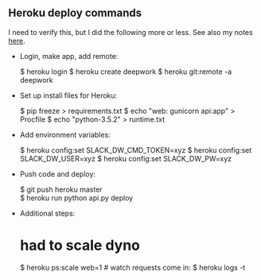 ## Heroku deploy commands

I need to verify this, but I did the following more or less. See also my notes [here](http://bobbelderbos.com/2016/12/learning-flask-building-quote-app/).

* Login, make app, add remote:

	$ heroku login
	$ heroku create deepwork
	$ heroku git:remote -a deepwork

* Set up install files for Heroku:

	$ pip freeze > requirements.txt
	$ echo "web: gunicorn api:app" > Procfile
	$ echo "python-3.5.2" > runtime.txt

* Add environment variables:

	$ heroku config:set SLACK_DW_CMD_TOKEN=xyz
	$ heroku config:set SLACK_DW_USER=xyz
	$ heroku config:set SLACK_DW_PW=xyz

* Push code and deploy:

	$ git push heroku master  
	$ heroku run python api.py deploy

* Additional steps:

	# had to scale dyno
	$ heroku ps:scale web=1
	# watch requests come in:
	$ heroku logs -t
